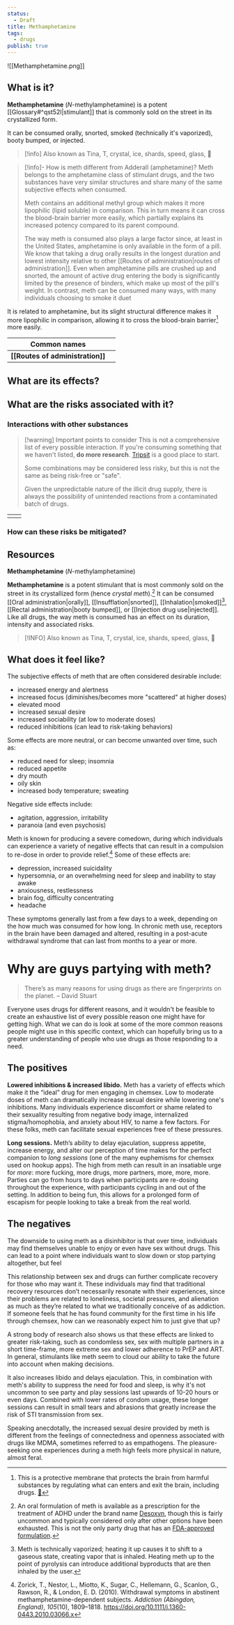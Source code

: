 ```yaml
---
status:
  - Draft
title: Methamphetamine
tags:
  - drugs
publish: true
---
```

![[Methamphetamine.png]]
## What is it?

**Methamphetamine** (_N_-methylamphetamine) is a potent [[Glossary#^qst52l|stimulant]] that is commonly sold on the street in its crystallized form.

It can be consumed orally, snorted, smoked (technically it's vaporized), booty bumped, or injected.

> [!info] Also known as
> Tina, T, crystal, ice, shards, speed, glass, 🧊

> [!info]- How is meth different from Adderall (amphetamine)?
> Meth belongs to the amphetamine class of stimulant drugs, and the two substances have very similar structures and share many of the same subjective effects when consumed.
> 
> Meth contains an additional methyl group which makes it more lipophilic (lipid soluble) in comparison. This in turn means it can cross the blood-brain barrier more easily, which partially explains its increased potency compared to its parent compound.
> 
> The way meth is consumed also plays a large factor since, at least in the United States, amphetamine is only available in the form of a pill. We know that taking a drug orally results in the longest duration and lowest intensity relative to other [[Routes of administration|routes of administration]]. Even when amphetamine pills are crushed up and snorted, the amount of active drug entering the body is significantly limited by the presence of binders, which make up most of the pill's weight.
> In contrast, meth can be consumed many ways, with many individuals choosing to smoke it duet







It is related to amphetamine, but its slight structural difference makes it more lipophilic in comparison, allowing it to cross the blood-brain barrier[^5] more easily. 


| **Common names**                 |     |
| -------------------------------- | --- |
| **[[Routes of administration]]** |     |


## What are its effects?


## What are the risks associated with it?


### Interactions with other substances


> [!warning] Important points to consider
> This is not a comprehensive list of every possible interaction. If you're consuming something that we haven't listed, **do more research**. [Tripsit](https://combo.tripsit.me/) is a good place to start.
> 
> Some combinations may be considered less risky, but this is not the same as being risk-free or "safe".
> 
> Given the unpredictable nature of the illicit drug supply, there is always the possibility of unintended reactions from a contaminated batch of drugs.
 

|     |     |
| --- | --- |
|     |     |

### How can these risks be mitigated?


## Resources

**Methamphetamine** (_N_-methylamphetamine)




**Methamphetamine** is a potent stimulant that is most commonly sold on the street in its crystallized form (hence *crystal meth*).[^1] It can be consumed [[Oral administration|orally]], [[Insufflation|snorted]], [[Inhalation|smoked]][^2], [[Rectal administration|booty bumped]], or [[Injection drug use|injected]]. Like all drugs, the way meth is consumed has an effect on its duration, intensity and associated risks.

> [!INFO] Also known as
> Tina, T, crystal, ice, shards, speed, glass, 🧊

## What does it feel like?

The subjective effects of meth that are often considered desirable include:

- increased energy and alertness
- increased focus (diminishes/becomes more "scattered" at higher doses)
- elevated mood
- increased sexual desire
- increased sociability (at low to moderate doses)
- reduced inhibitions (can lead to risk-taking behaviors)

Some effects are more neutral, or can become unwanted over time, such as:

- reduced need for sleep; insomnia
- reduced appetite
- dry mouth
- oily skin
- increased body temperature; sweating

Negative side effects include:

- agitation, aggression, irritability
- paranoia (and even psychosis)

Meth is known for producing a severe comedown, during which individuals can experience a variety of negative effects that can result in a compulsion to re-dose in order to provide relief.[^3] Some of these effects are:

- depression, increased suicidality
- hypersomnia, or an overwhelming need for sleep and inability to stay awake
- anxiousness, restlessness
- brain fog, difficulty concentrating
- headache

These symptoms generally last from a few days to a week, depending on the how much was consumed for how long. In chronic meth use, receptors in the brain have been damaged and altered, resulting in a post-acute withdrawal syndrome that can last from months to a year or more.
# Why are guys partying with meth?

> There’s as many reasons for using drugs as there are fingerprints on the planet.
> – David Stuart

Everyone uses drugs for different reasons, and it wouldn't be feasible to create an exhaustive list of every possible reason one might have for getting high. What we can do is look at some of the more common reasons people might use in this specific context, which can hopefully bring us to a greater understanding of people who use drugs as those responding to a need.
## The positives

**Lowered inhibitions & increased libido.** Meth has a variety of effects which make it the “ideal” drug for men engaging in chemsex. Low to moderate doses of meth can dramatically increase sexual desire while lowering one's inhibitions. Many individuals experience discomfort or shame related to their sexuality resulting from negative body image, internalized stigma/homophobia, and anxiety about HIV, to name a few factors. For these folks, meth can facilitate sexual experiences free of these pressures.

**Long sessions.**
Meth’s ability to delay ejaculation, suppress appetite, increase energy, and alter our perception of time makes for the perfect companion to *long sessions* (one of the many euphemisms for chemsex used on hookup apps). The high from meth can result in an insatiable urge for *more*: more fucking, more drugs, more partners, more, more, more. Parties can go from hours to days when participants are re-dosing throughout the experience, with participants cycling in and out of the setting. In addition to being fun, this allows for a prolonged form of escapism for people looking to take a break from the real world.

## The negatives

The downside to using meth as a disinhibitor is that over time, individuals may find themselves unable to enjoy or even have sex without drugs. This can lead to a point where individuals want to slow down or stop partying altogether, but feel 

This relationship between sex and drugs can further complicate recovery for those who may want it. These individuals may find that traditional recovery resources don’t necessarily resonate with their experiences, since their problems are related to loneliness, societal pressures, and alienation as much as they’re related to what we traditionally conceive of as addiction. If someone feels that he has found community for the first time in his life through chemsex, how can we reasonably expect him to just give that up?

A strong body of research also shows us that these effects are linked to greater risk-taking, such as condomless sex, sex with multiple partners in a short time-frame, more extreme sex and  lower adherence to PrEP and ART. In general, stimulants like meth seem to cloud our ability to take the future into account when making decisions.

It also increases libido and delays ejaculation. This, in combination with meth's ability to suppress the need for food and sleep, is why it's not uncommon to see party and play sessions last upwards of 10-20 hours or even days. Combined with lower rates of condom usage, these longer sessions can result in small tears and abrasions that greatly increase the risk of STI transmission from sex. 

Speaking anecdotally, the increased sexual desire provided by meth is different from the feelings of connectedness and openness associated with drugs like MDMA, sometimes referred to as empathogens. The pleasure-seeking one experiences during a meth high feels more physical in nature, almost feral.

[^1]: An oral formulation of meth is available as a prescription for the treatment of ADHD under the brand name [Desoxyn](https://reference.medscape.com/drug/desoxyn-methamphetamine-999218), though this is fairly uncommon and typically considered only after other options have been exhausted. This is not the only party drug that has an [FDA-approved formulation](https://www.fda.gov/drugs/postmarket-drug-safety-information-patients-and-providers/xyrem-sodium-oxybate-information).

[^2]: Meth is technically vaporized; heating it up causes it to shift to a gaseous state, creating vapor that is inhaled. Heating meth up to the point of pyrolysis can introduce additional byproducts that are then inhaled by the user.

[^3]: Zorick, T., Nestor, L., Miotto, K., Sugar, C., Hellemann, G., Scanlon, G., Rawson, R., & London, E. D. (2010). Withdrawal symptoms in abstinent methamphetamine-dependent subjects. _Addiction (Abingdon, England)_, _105_(10), 1809–1818. https://doi.org/10.1111/j.1360-0443.2010.03066.x

[^5]: This is a protective membrane that protects the brain from harmful substances by regulating what can enters and exit the brain, including drugs. [🎥](https://www.youtube.com/watch?v=e9sN9gOEdG4)
